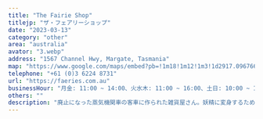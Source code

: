 ```yaml
---
title: "The Fairie Shop"
titlejp: "ザ・フェアリーショップ"
date: "2023-03-13"
category: "other"
area: "australia"
avator: "3.webp"
address: "1567 Channel Hwy, Margate, Tasmania"
map: "https://www.google.com/maps/embed?pb=!1m18!1m12!1m3!1d2917.0967662806215!2d147.26774667604616!3d-43.01835034901929!2m3!1f0!2f0!3f0!3m2!1i1024!2i768!4f13.1!3m3!1m2!1s0xaa6e7588a1a38073%3A0xe91cafbb6b9665b2!2sThe%20Faerie%20Shop!5e0!3m2!1sja!2sjp!4v1686288867364!5m2!1sja!2sjp"
telephone: "+61 (0)3 6224 8731"
url: "https://faeries.com.au"
businessHour: "月金: 11:00 ~ 14:00、火水木: 11:00 ~ 16:00、土日: 10:00 ~ 15:00"
others: ""
description: "廃止になった蒸気機関車の客車に作られた雑貨屋さん。妖精に変身するための洋服や小物、妖精に関する雑貨が沢山あります。"
---
```

